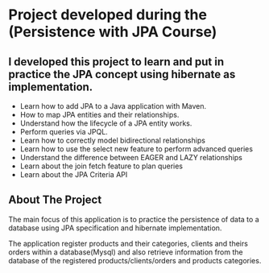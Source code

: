 # Project developed during the (Persistence with JPA Course)

## I developed this project to learn and put in practice the JPA concept using hibernate as implementation.

* Learn how to add JPA to a Java application with Maven.
* How to map JPA entities and their relationships.
* Understand how the lifecycle of a JPA entity works.
* Perform queries via JPQL.
* Learn how to correctly model bidirectional relationships
* Learn how to use the select new feature to perform advanced queries
* Understand the difference between EAGER and LAZY relationships
* Learn about the join fetch feature to plan queries
* Learn about the JPA Criteria API

## About The Project
The main focus of this application is to practice the persistence of data to a database using JPA specification and hibernate implementation.

The application register products and their categories, clients and theirs orders within a database(Mysql) and also retrieve information from the database of the registered products/clients/orders and products categories.

